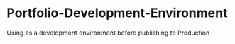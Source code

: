 # Portfolio-Development-Environment
Using as a development environment before publishing to Production
